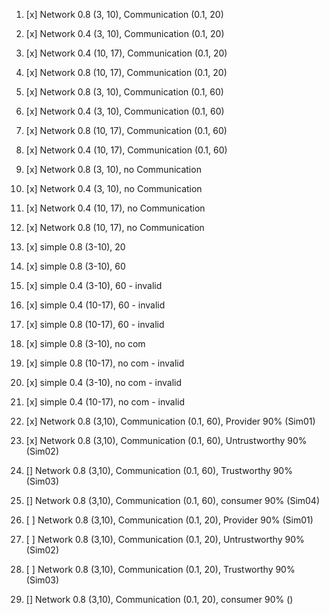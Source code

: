 1. [x] Network 0.8 (3, 10), Communication (0.1, 20)
2. [x] Network 0.4 (3, 10), Communication (0.1, 20)
3. [x] Network 0.4 (10, 17), Communication (0.1, 20)
4. [x] Network 0.8 (10, 17), Communication (0.1, 20)
5. [x] Network 0.8 (3, 10), Communication (0.1, 60)
6. [x] Network 0.4 (3, 10), Communication (0.1, 60)
7. [x] Network 0.8 (10, 17), Communication (0.1, 60)
8. [x] Network 0.4 (10, 17), Communication (0.1, 60)
9. [x] Network 0.8 (3, 10), no Communication
10. [x] Network 0.4 (3, 10), no Communication
11. [x] Network 0.4 (10, 17), no Communication
12. [x] Network 0.8 (10, 17), no Communication
13. [x] simple 0.8 (3-10), 20
14. [x] simple 0.8 (3-10), 60
15. [x] simple 0.4 (3-10), 60 - invalid
16. [x] simple 0.4 (10-17), 60 - invalid
17. [x] simple 0.8 (10-17), 60 - invalid 


18. [x] simple 0.8 (3-10), no com 
19. [x] simple 0.8 (10-17), no com - invalid
20. [x] simple 0.4 (3-10), no com - invalid
21. [x] simple 0.4 (10-17), no com - invalid



22. [x] Network 0.8 (3,10), Communication (0.1, 60), Provider 90% (Sim01)
23. [x] Network 0.8 (3,10), Communication (0.1, 60), Untrustworthy 90% (Sim02)
24. [] Network 0.8 (3,10), Communication (0.1, 60), Trustworthy 90% (Sim03)

25. [] Network 0.8 (3,10), Communication (0.1, 60), consumer 90% (Sim04)

26. [ ] Network 0.8 (3,10), Communication (0.1, 20), Provider 90% (Sim01)
27. [ ] Network 0.8 (3,10), Communication (0.1, 20), Untrustworthy 90% (Sim02)
28. [ ] Network 0.8 (3,10), Communication (0.1, 20), Trustworthy 90% (Sim03)
29. [] Network 0.8 (3,10), Communication (0.1, 20), consumer 90% ()
